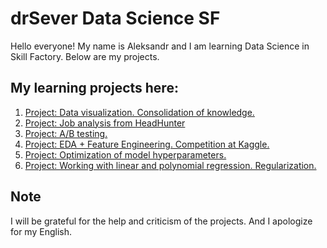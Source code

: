 # drSever Data Science SF
Hello everyone! My name is Aleksandr and I am learning Data Science in Skill Factory.
Below are my projects.

## My learning projects here:

1. [Project: Data visualization. Consolidation of knowledge.](https://github.com/drSever/drSever_data_science/tree/main/Learning_projects/project_1)
2. [Project: Job analysis from HeadHunter](https://github.com/drSever/drSever_data_science/tree/main/Learning_projects/project_2)
3. [Project: A/B testing.](https://github.com/drSever/drSever_data_science/tree/main/Learning_projects/project_3)
4. [Project: EDA + Feature Engineering. Competition at Kaggle.](https://github.com/drSever/drSever_data_science/tree/main/Learning_projects/project_4)
5. [Project: Optimization of model hyperparameters.](https://github.com/drSever/drSever_data_science/tree/main/Learning_projects/project_5)
6. [Project: Working with linear and polynomial regression. Regularization.](https://github.com/drSever/drSever_data_science/tree/main/Learning_projects/project_6)

## Note
I will be grateful for the help and criticism of the projects. And I apologize for my English.